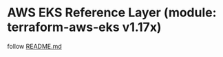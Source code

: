 # AWS EKS Reference Layer (module: terraform-aws-eks v1.17x)

follow [README.md](../../us-east-1/k8s-eks-v1.17/README.md)

